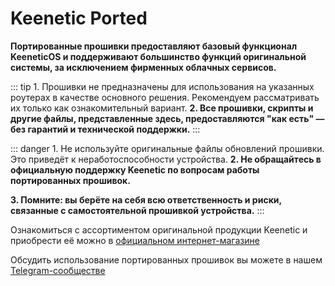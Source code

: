 # Keenetic Ported

**Портированные прошивки предоставляют базовый функционал KeeneticOS и поддерживают большинство функций оригинальной системы, за исключением фирменных облачных сервисов.**

::: tip 1. Прошивки не предназначены для использования на указанных роутерах в качестве основного решения. Рекомендуем рассматривать их только как ознакомительный вариант.
**2. Все прошивки, скрипты и другие файлы, представленные здесь, предоставляются "как есть" — без гарантий и технической поддержки.**
:::

::: danger 1. Не используйте оригинальные файлы обновлений прошивки. Это приведёт к неработоспособности устройства.
**2. Не обращайтесь в официальную поддержку Keenetic по вопросам работы портированных прошивок.**

**3. Помните: вы берёте на себя всю ответственность и риски, связанные с самостоятельной прошивкой устройства.**
:::

Ознакомиться с ассортиментом оригинальной продукции Keenetic и приобрести её можно в [официальном интернет-магазине](https://shop.keenetic.ru/)

Обсудить использование портированных прошивок вы можете в нашем [Telegram-сообществе](http://t.me/keeneticported)
